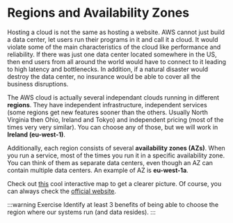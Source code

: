# Regions and Availability Zones

Hosting a cloud is not the same as hosting a website. AWS cannot just build a data center, let users run their programs in it and call it a cloud. It would violate some of the main characteristics of the cloud like performance and reliability. If there was just one data center located somewhere in the US, then end users from all around the world would have to connect to it leading to high latency and bottlenecks. In addition, if a natural disaster would destroy the data center, no insurance would be able to cover all the business disruptions.

The AWS cloud is actually several independant clouds running in different **regions**. They have independent infrastructure, independent services (some regions get new features sooner than the others. Usually North Virginia then Ohio, Ireland and Tokyo) and independent pricing (most of the times very very similar). You can choose any of those, but we will work in **Ireland (eu-west-1)**.

Additionally, each region consists of several **availability zones (AZs)**. When you run a service, most of the times you run it in a specific availability zone. You can think of them as separate data centers, even though an AZ can contain multiple data centers. An example of AZ is **eu-west-1a**.

Check out [this](https://www.infrastructure.aws/) cool interactive map to get a clearer picture. Of course, you can always check the [official website](https://aws.amazon.com/about-aws/global-infrastructure/regions_az/).

:::warning Exercise
Identify at least 3 benefits of being able to choose the region where our systems run (and data resides). 
:::
